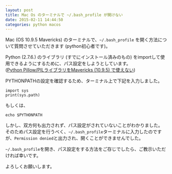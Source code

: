 ```yaml
---
layout: post
title: Mac Os のターミナルで ~/.bash_profile が開けない
date: 2015-02-11 14:44:50
categories: python macos
---
```

<p>Mac (OS 10.9.5 Mavericks) のターミナルで、<code>~/.bash_profile</code> を開く方法について質問させていただきます (python初心者です)。</p>

<p>Python (2.7.6.) のライブラリ (すでにインストール済みのもの) をimportして使用できるようにするために、パス設定をしようとしています。<br>
(<a href="https://ja.stackoverflow.com/questions/5875/python-pillow-pil%E3%83%A9%E3%82%A4%E3%83%96%E3%83%A9%E3%83%AA%E3%82%92mavericks-10-9-5-%E3%81%A7%E4%BD%BF%E3%81%88%E3%81%AA%E3%81%84">Python Pillow/PILライブラリをMavericks (10.9.5) で使えない</a>)</p>

<p>PYTHONPATHの設定を確認するため、ターミナル上で下記を入力しました。</p>

```
import sys
print(sys.path)
```

<p>もしくは、</p>

```
echo $PYTHONPATH
```

<p>しかし、双方何も出力されず、パス設定がされていないことがわかりました。<br>
そのためパス設定を行うべく、<code>~/.bash_profile</code>ターミナルに入力したのですが、<code>Permission denied</code>と出力され、開くことができませんでした。</p>

<p><code>~/.bash_profile</code>を開き、パス設定をする方法をご存じでしたら、ご教示いただければ幸いです。</p>

<p>よろしくお願いします。</p>
